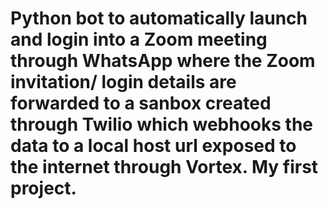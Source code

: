 # Python bot to automatically launch and login into a Zoom meeting through WhatsApp where the Zoom invitation/ login details are forwarded to a sanbox created through Twilio which webhooks the data to a local host url exposed to the internet through Vortex. My first project.

